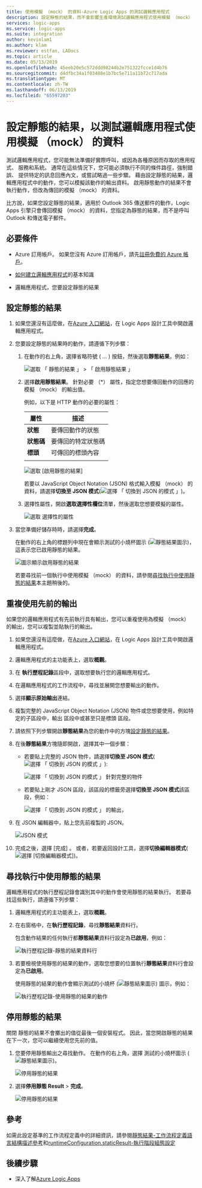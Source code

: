 ```yaml
---
title: 使用模擬 （mock） 的資料-Azure Logic Apps 的測試邏輯應用程式
description: 設定靜態的結果，而不會影響生產環境測試邏輯應用程式使用模擬 （mock） 的資料
services: logic-apps
ms.service: logic-apps
ms.suite: integration
author: kevinlam1
ms.author: klam
ms.reviewer: estfan, LADocs
ms.topic: article
ms.date: 05/13/2019
ms.openlocfilehash: 45eeb20e5c572ddd98244b2e751322fcce1d4b76
ms.sourcegitcommit: d4dfbc34a1f03488e1b7bc5e711a11b72c717ada
ms.translationtype: MT
ms.contentlocale: zh-TW
ms.lasthandoff: 06/13/2019
ms.locfileid: "65597203"
---
```

# <a name="test-logic-apps-with-mock-data-by-setting-up-static-results"></a>設定靜態的結果，以測試邏輯應用程式使用模擬 （mock） 的資料

測試邏輯應用程式，您可能無法準備好實際呼叫，或因為各種原因而存取的應用程式、 服務和系統。 通常在這些情況下，您可能必須執行不同的條件路徑，強制錯誤、 提供特定的訊息回應內文，或嘗試略過一些步驟。 藉由設定靜態的結果，邏輯應用程式中的動作，您可以模擬該動作的輸出資料。 啟用靜態動作的結果不會執行動作，但改為傳回的模擬 （mock） 的資料。

比方說，如果您設定靜態的結果，適用於 Outlook 365 傳送郵件的動作，Logic Apps 引擎只會傳回模擬 （mock） 的資料，您指定為靜態的結果，而不是呼叫 Outlook 和傳送電子郵件。

## <a name="prerequisites"></a>必要條件

* Azure 訂用帳戶。 如果您沒有 Azure 訂用帳戶，請先<a href="https://azure.microsoft.com/free/" target="_blank">註冊免費的 Azure 帳戶</a>。

* [如何建立邏輯應用程式](../logic-apps/quickstart-create-first-logic-app-workflow.md)的基本知識

* 邏輯應用程式，您要設定靜態的結果

<a name="set-up-static-results"></a>

## <a name="set-up-static-results"></a>設定靜態的結果

1. 如果您還沒有這麼做，在[Azure 入口網站](https://portal.azure.com)，在 Logic Apps 設計工具中開啟邏輯應用程式。

1. 您要設定靜態的結果時的動作，請遵循下列步驟： 

   1. 在動作的右上角，選擇省略符號 ( *...* ) 按鈕，然後選取**靜態結果**，例如：

      ![選取 「 靜態的結果 」 > 「 啟用靜態結果 」](./media/test-logic-apps-mock-data-static-results/select-static-result.png)

   1. 選擇**啟用靜態結果**。 針對必要 （*） 屬性，指定您想要傳回動作的回應的模擬 （mock） 的輸出值。

      例如，以下是 HTTP 動作的必要的屬性：

      | 屬性 | 描述 |
      |----------|-------------|
      | **狀態** | 要傳回動作的狀態 |
      | **狀態碼** | 要傳回的特定狀態碼 |
      | **標頭** | 可傳回的標頭內容 |
      |||

      ![選取 [啟用靜態的結果]](./media/test-logic-apps-mock-data-static-results/enable-static-result.png)

      若要以 JavaScript Object Notation (JSON) 格式輸入模擬 （mock） 的資料，請選擇**切換至 JSON 模式**(![選擇 「 切換到 JSON 的模式 」](./media/test-logic-apps-mock-data-static-results/switch-to-json-mode-button.png))。

   1. 選擇性屬性，開啟**選取選擇性欄位**清單，然後選取您想要模擬的屬性。

      ![選取 選擇性的屬性](./media/test-logic-apps-mock-data-static-results/optional-properties.png)

1. 當您準備好儲存時時，請選擇**完成**。

   在動作的右上角的標題列中現在會顯示測試的小燒杯圖示 (![靜態結果圖示](./media/test-logic-apps-mock-data-static-results/static-results-test-beaker-icon.png))，這表示您已啟用靜態的結果。

   ![圖示顯示啟用靜態的結果](./media/test-logic-apps-mock-data-static-results/static-results-enabled.png)

   若要尋找前一個執行中使用模擬 （mock） 的資料，請參閱[尋找執行中使用靜態的結果](#find-runs-mock-data)本主題稍後的。

<a name="reuse-sample-outputs"></a>

## <a name="reuse-previous-outputs"></a>重複使用先前的輸出

如果您的邏輯應用程式有先前執行具有輸出，您可以重複使用為模擬 （mock） 的輸出，您可以複製並貼執行的輸出。

1. 如果您還沒有這麼做，在[Azure 入口網站](https://portal.azure.com)，在 Logic Apps 設計工具中開啟邏輯應用程式。

1. 邏輯應用程式的主功能表上，選取**概觀**。

1. 在 **執行歷程記錄**區段中，選取想要執行您的邏輯應用程式。

1. 在邏輯應用程式的工作流程中，尋找並展開您想要輸出的動作。

1. 選擇**顯示原始輸出**連結。

1. 複製完整的 JavaScript Object Notation (JSON) 物件或您想要使用，例如特定的子區段中，輸出 區段中或甚至只是標頭 區段。

1. 請依照下列步驟開啟**靜態結果**為您的動作中的方塊[設定靜態的結果](#set-up-static-results)。

1. 在後**靜態結果**方塊隨即開啟，選擇其中一個步驟：

   * 若要貼上完整的 JSON 物件，請選擇**切換至 JSON 模式**(![選擇 「 切換到 JSON 的模式 」](./media/test-logic-apps-mock-data-static-results/switch-to-json-mode-button.png)):

     ![選擇 「 切換到 JSON 的模式 」 針對完整的物件](./media/test-logic-apps-mock-data-static-results/switch-to-json-mode-button-complete.png)

   * 若要貼上剛才 JSON 區段，該區段的標籤旁選擇**切換至 JSON 模式**該區段，例如：

     ![選擇 「 切換到 JSON 的模式 」 的輸出，](./media/test-logic-apps-mock-data-static-results/switch-to-json-mode-button-outputs.png)

1. 在 JSON 編輯器中，貼上您先前複製的 JSON。

   ![JSON 模式](./media/test-logic-apps-mock-data-static-results/json-editing-mode.png)

1. 完成之後，選擇 [完成]  。 或者，若要返回設計工具，選擇**切換編輯器模式**(![選擇 [切換編輯器模式]](./media/test-logic-apps-mock-data-static-results/switch-editor-mode-button.png))。

<a name="find-runs-mock-data"></a>

## <a name="find-runs-that-use-static-results"></a>尋找執行中使用靜態的結果

邏輯應用程式的執行歷程記錄會識別其中的動作會使用靜態的結果執行。 若要尋找這些執行，請遵循下列步驟：

1. 邏輯應用程式的主功能表上，選取**概觀**。 

1. 在右窗格中，在**執行歷程記錄**，尋找**靜態結果**資料行。 

   包含動作結果的任何執行都**靜態結果**資料行設定為**已啟用**，例如：

   ![執行歷程記錄-靜態的結果資料行](./media/test-logic-apps-mock-data-static-results/run-history.png)

1. 若要檢視使用靜態的結果的動作，選取您想要的位置執行**靜態結果**資料行會設定為**已啟用**。

   使用靜態的結果的動作會顯示測試的小燒杯 (![靜態結果圖示](./media/test-logic-apps-mock-data-static-results/static-results-test-beaker-icon.png)) 圖示，例如：

   ![執行歷程記錄-使用靜態的結果的動作](./media/test-logic-apps-mock-data-static-results/static-results-enabled-run-details.png)

## <a name="disable-static-results"></a>停用靜態的結果

關閉 靜態的結果不會擲出的值從最後一個安裝程式。 因此，當您開啟靜態的結果在下一次，您可以繼續使用您先前的值。

1. 您要停用靜態輸出之尋找動作。 在動作的右上角，選擇 測試的小燒杯圖示 (![靜態結果圖示](./media/test-logic-apps-mock-data-static-results/static-results-test-beaker-icon.png))。

   ![停用靜態的結果](./media/test-logic-apps-mock-data-static-results/disable-static-results.png)

1. 選擇**停用靜態 Result** > **完成**。

   ![停用靜態的結果](./media/test-logic-apps-mock-data-static-results/disable-static-results-button.png)

## <a name="reference"></a>參考

如需此設定基準的工作流程定義中的詳細資訊，請參閱[靜態結果-工作流程定義語言結構描述參考](../logic-apps/logic-apps-workflow-definition-language.md#static-results)和[runtimeConfiguration.staticResult-執行階段組態設定](../logic-apps/logic-apps-workflow-actions-triggers.md#runtime-configuration-settings)

## <a name="next-steps"></a>後續步驟

* 深入了解[Azure Logic Apps](../logic-apps/logic-apps-overview.md)